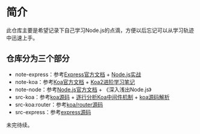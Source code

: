 # 简介

此仓库主要是希望记录下自己学习Node.js的点滴，方便以后忘记可以从学习轨迹中迅速上手。


## 仓库分为三个部分
- note-express：参考[Express官方文档](http://expressjs.com/) + [Node.js实战](https://github.com/ShadowWalker627/NodejsInAction/tree/master/code)
- note-koa：参考[Koa官方文档](https://koajs.com/) + [Koa2进阶学习笔记](https://github.com/chenshenhai/koa2-note)<br>
- note-node：参考[Node.js官方文档](https://nodejs.org/en/docs/) + 《深入浅出Node.js》
- src-koa：参考[koa源码](https://github.com/koajs/koa) + [逐行分析Koa中间件机制](https://juejin.im/post/5c7decbbe51d454a7c5e8474) + [koa源码解析](https://developers.weixin.qq.com/community/develop/article/doc/0000e4c9290bc069f3380e7645b813)
- src-koa:router：参考[koa/router源码](https://github.com/koajs/router)
- src-express：参考[express源码](https://github.com/expressjs/express)

未完待续。
